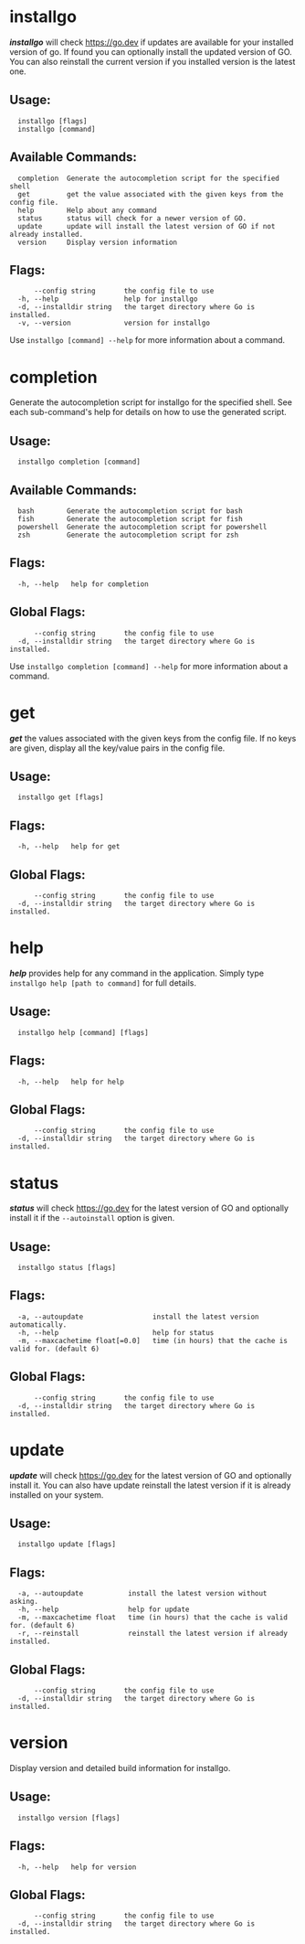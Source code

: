 # installgo
***installgo*** will check https://go.dev if updates are available for your installed version of go.  If found you can optionally install the updated version of GO.  You can also reinstall the current version if you installed version is the latest one.
## Usage:
```
  installgo [flags]
  installgo [command]
```
## Available Commands:
```
  completion  Generate the autocompletion script for the specified shell
  get         get the value associated with the given keys from the config file.
  help        Help about any command
  status      status will check for a newer version of GO.
  update      update will install the latest version of GO if not already installed.
  version     Display version information
```
## Flags:
```
      --config string       the config file to use
  -h, --help                help for installgo
  -d, --installdir string   the target directory where Go is installed.
  -v, --version             version for installgo
```
Use `installgo [command] --help` for more information about a command.
# completion
Generate the autocompletion script for installgo for the specified shell.
See each sub-command's help for details on how to use the generated script.

## Usage:
```
  installgo completion [command]
```
## Available Commands:
```
  bash        Generate the autocompletion script for bash
  fish        Generate the autocompletion script for fish
  powershell  Generate the autocompletion script for powershell
  zsh         Generate the autocompletion script for zsh
```
## Flags:
```
  -h, --help   help for completion
```
## Global Flags:
```
      --config string       the config file to use
  -d, --installdir string   the target directory where Go is installed.
```
Use `installgo completion [command] --help` for more information about a command.
# get
***get*** the values associated with the given keys from the config file.  If no
keys are given, display all the key/value pairs in the config file.

## Usage:
```
  installgo get [flags]
```
## Flags:
```
  -h, --help   help for get
```
## Global Flags:
```
      --config string       the config file to use
  -d, --installdir string   the target directory where Go is installed.
```
# help  
***help*** provides help for any command in the application.  Simply type `installgo help [path to command]` for full details.

## Usage:
```
  installgo help [command] [flags]
```
## Flags:
```
  -h, --help   help for help
```
## Global Flags:
```
      --config string       the config file to use
  -d, --installdir string   the target directory where Go is installed.
```
# status
***status*** will check https://go.dev for the latest version of GO and optionally install it if the `--autoinstall` option is given.
## Usage:
```
  installgo status [flags]
```
## Flags:
```
  -a, --autoupdate                 install the latest version automatically.
  -h, --help                       help for status
  -m, --maxcachetime float[=0.0]   time (in hours) that the cache is valid for. (default 6)
```
## Global Flags:
```
      --config string       the config file to use
  -d, --installdir string   the target directory where Go is installed.
```
# update  
***update*** will check https://go.dev for the latest version of GO and optionally install it.  You can also have update reinstall the latest version if it is already installed on your system.
## Usage:
```
  installgo update [flags]
```
## Flags:
```
  -a, --autoupdate           install the latest version without asking.
  -h, --help                 help for update
  -m, --maxcachetime float   time (in hours) that the cache is valid for. (default 6)
  -r, --reinstall            reinstall the latest version if already installed.
```
## Global Flags:
```
      --config string       the config file to use
  -d, --installdir string   the target directory where Go is installed.
```
# version 
Display version and detailed build information for installgo.
## Usage:
```
  installgo version [flags]
```
## Flags:
```
  -h, --help   help for version
```
## Global Flags:
```
      --config string       the config file to use
  -d, --installdir string   the target directory where Go is installed.
```
